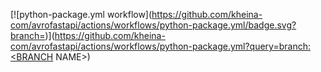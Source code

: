 [![python-package.yml workflow](https://github.com/kheina-com/avrofastapi/actions/workflows/python-package.yml/badge.svg?branch=<BRANCH NAME>)](https://github.com/kheina-com/avrofastapi/actions/workflows/python-package.yml?query=branch:<BRANCH NAME>)